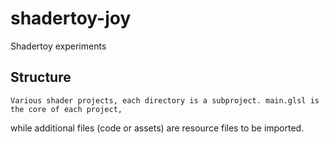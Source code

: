 # shadertoy-joy
Shadertoy experiments

## Structure
    Various shader projects, each directory is a subproject. main.glsl is the core of each project,
while additional files (code or assets) are resource files to be imported.
